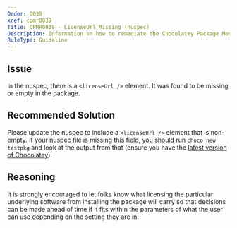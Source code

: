 ```yaml
---
Order: 0039
xref: cpmr0039
Title: CPMR0039 - LicenseUrl Missing (nuspec)
Description: Information on how to remediate the Chocolatey Package Moderation Rule 0039
RuleType: Guideline
---
```


<?! Include "../../../../../shared/package-validator-rule-guideline.txt" /?>

## Issue

In the nuspec, there is a `<licenseUrl />` element. It was found to be missing or empty in the package.

## Recommended Solution

Please update the nuspec to include a `<licenseUrl />` element that is non-empty. If your nuspec file is missing this field, you should run `choco new testpkg` and look at the output from that (ensure you have the [latest version of Chocolatey](https://community.chocolatey.org/packages?q=id%3Achocolatey)).

## Reasoning

It is strongly encouraged to let folks know what licensing the particular underlying software from installing the package will carry so that decisions can be made ahead of time if it fits within the parameters of what the user can use depending on the setting they are in.